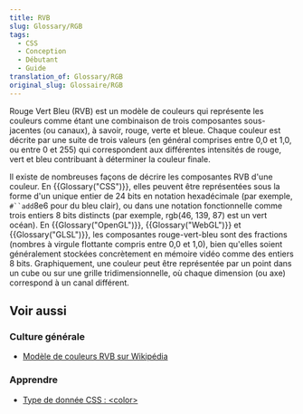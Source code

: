 ```yaml
---
title: RVB
slug: Glossary/RGB
tags:
  - CSS
  - Conception
  - Débutant
  - Guide
translation_of: Glossary/RGB
original_slug: Glossaire/RGB
---
```


Rouge Vert Bleu (RVB) est un modèle de couleurs qui représente les couleurs comme étant une combinaison de trois composantes sous-jacentes (ou canaux), à savoir, rouge, verte et bleue. Chaque couleur est décrite par une suite de trois valeurs (en général comprises entre 0,0 et 1,0, ou entre 0 et 255) qui correspondent aux différentes intensités de rouge, vert et bleu contribuant à déterminer la couleur finale.

Il existe de nombreuses façons de décrire les composantes RVB d'une couleur. En {{Glossary("CSS")}}, elles peuvent être représentées sous la forme d'un unique entier de 24 bits en notation hexadécimale (par exemple, ` #``add `8e6 pour du bleu clair), ou dans une notation fonctionnelle comme trois entiers 8 bits distincts (par exemple, rgb(46, 139, 87) est un vert océan). En {{Glossary("OpenGL")}}, {{Glossary("WebGL")}} et {{Glossary("GLSL")}}, les composantes rouge-vert-bleu sont des fractions (nombres à virgule flottante compris entre 0,0 et 1,0), bien qu'elles soient généralement stockées concrètement en mémoire vidéo comme des entiers 8 bits. Graphiquement, une couleur peut être représentée par un point dans un cube ou sur une grille tridimensionnelle, où chaque dimension (ou axe) correspond à un canal différent.

## Voir aussi

### Culture générale

- [Modèle de couleurs RVB sur Wikipédia](https://fr.wikipedia.org/wiki/Rouge_vert_bleu)

### Apprendre

- [Type de donnée CSS : \<color>](/fr/docs/Web/CSS/color_value)
